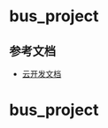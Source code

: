 #  bus_project



## 参考文档

- [云开发文档](https://developers.weixin.qq.com/miniprogram/dev/wxcloud/basis/getting-started.html)

# bus_project
